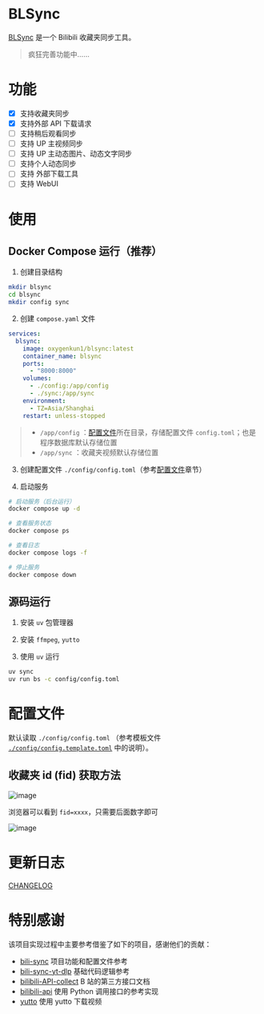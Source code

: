 # BLSync

[BLSync](https://github.com/oxygenkun/BLSync) 是一个 Bilibili 收藏夹同步工具。

> 疯狂完善功能中……

# 功能

- [x] 支持收藏夹同步
- [x] 支持外部 API 下载请求
- [ ] 支持稍后观看同步
- [ ] 支持 UP 主视频同步
- [ ] 支持 UP 主动态图片、动态文字同步
- [ ] 支持个人动态同步
- [ ] 支持 外部下载工具
- [ ] 支持 WebUI

# 使用

## Docker Compose 运行（推荐）

1. 创建目录结构

```bash
mkdir blsync
cd blsync
mkdir config sync
```

2. 创建 `compose.yaml` 文件

```yaml
services:
  blsync:
    image: oxygenkun1/blsync:latest
    container_name: blsync
    ports:
      - "8000:8000"
    volumes:
      - ./config:/app/config
      - ./sync:/app/sync
    environment:
      - TZ=Asia/Shanghai
    restart: unless-stopped
```

> - `/app/config` ：[配置文件](#配置文件)所在目录，存储配置文件 `config.toml`；也是程序数据库默认存储位置
> - `/app/sync` ：收藏夹视频默认存储位置


3. 创建配置文件 `./config/config.toml`（参考[配置文件](#配置文件)章节）

4. 启动服务

```bash
# 启动服务（后台运行）
docker compose up -d

# 查看服务状态
docker compose ps

# 查看日志
docker compose logs -f

# 停止服务
docker compose down
```

## 源码运行

1. 安装 `uv` 包管理器

2. 安装 `ffmpeg`, `yutto`

3. 使用 `uv` 运行

```bash
uv sync
uv run bs -c config/config.toml
```

# 配置文件

默认读取 `./config/config.toml` （参考模板文件 [`./config/config.template.toml`](./config/config.template.toml) 中的说明）。

## 收藏夹 id (fid) 获取方法

![image](https://github.com/user-attachments/assets/02efefe9-0a3a-46d6-8646-a6aa462d62c2)

浏览器可以看到 `fid=xxxx`，只需要后面数字即可

![image](https://github.com/user-attachments/assets/76c298d7-6437-4e12-8333-a80f4802b8d1)

# 更新日志

[CHANGELOG](./CHANGELOG.md)

# 特别感谢

该项目实现过程中主要参考借鉴了如下的项目，感谢他们的贡献：

- [bili-sync](https://github.com/amtoaer/bili-sync) 项目功能和配置文件参考
- [bili-sync-yt-dlp](https://github.com/cap153/bili-sync-yt-dlp) 基础代码逻辑参考
- [bilibili-API-collect](https://github.com/SocialSisterYi/bilibili-API-collect) B 站的第三方接口文档
- [bilibili-api](https://github.com/Nemo2011/bilibili-api) 使用 Python 调用接口的参考实现
- [yutto](https://github.com/yutto-dev/yutto) 使用 yutto 下载视频
